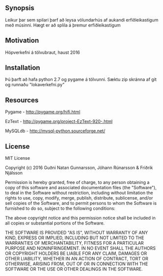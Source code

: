 ## Synopsis

Leikur þar sem spilari þarf að leysa völundarhús af aukandi erfiðleikastigum með músinni. Hægt er að splila á þremur erfiðleikastigum

## Motivation

Hópverkefni á tölvubraut, haust 2016

## Installation

Þú þarft að hafa python 2.7 og pygame á tölvunni.
Sæktu zip skránna af git og runnaðu "lokaverkefni.py"

## Resources

Pygame - http://pygame.org/hifi.html

EzText - http://pygame.org/project-EzText-920-.html

MySQLdb - http://mysql-python.sourceforge.net/

## License

MIT License

Copyright (c) 2016 Guðni Natan Gunnarsson, Jóhann Rúnarsson & Friðrik Njálsson

Permission is hereby granted, free of charge, to any person obtaining a copy
of this software and associated documentation files (the "Software"), to deal
in the Software without restriction, including without limitation the rights
to use, copy, modify, merge, publish, distribute, sublicense, and/or sell
copies of the Software, and to permit persons to whom the Software is
furnished to do so, subject to the following conditions:

The above copyright notice and this permission notice shall be included in all
copies or substantial portions of the Software.

THE SOFTWARE IS PROVIDED "AS IS", WITHOUT WARRANTY OF ANY KIND, EXPRESS OR
IMPLIED, INCLUDING BUT NOT LIMITED TO THE WARRANTIES OF MERCHANTABILITY,
FITNESS FOR A PARTICULAR PURPOSE AND NONINFRINGEMENT. IN NO EVENT SHALL THE
AUTHORS OR COPYRIGHT HOLDERS BE LIABLE FOR ANY CLAIM, DAMAGES OR OTHER
LIABILITY, WHETHER IN AN ACTION OF CONTRACT, TORT OR OTHERWISE, ARISING FROM,
OUT OF OR IN CONNECTION WITH THE SOFTWARE OR THE USE OR OTHER DEALINGS IN THE
SOFTWARE.
